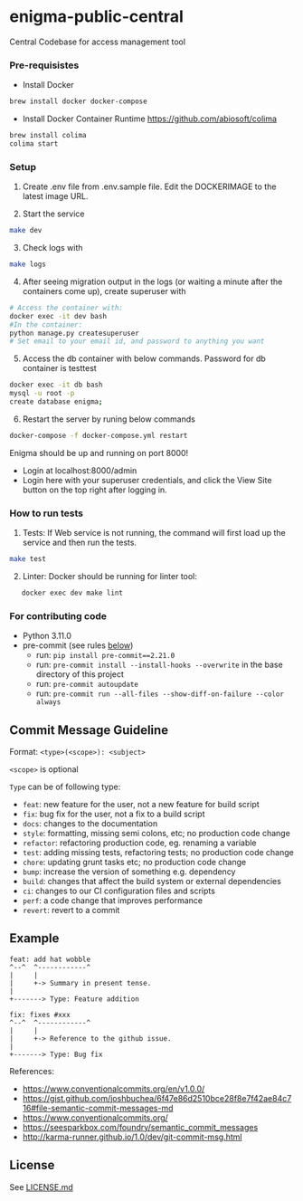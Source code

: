# enigma-public-central
Central Codebase for access management tool

### Pre-requisistes

- Install Docker
```bash
brew install docker docker-compose
```

- Install Docker Container Runtime
https://github.com/abiosoft/colima
```bash
brew install colima
colima start
```

### Setup

1. Create .env file from .env.sample file. Edit the DOCKERIMAGE to the latest image URL.

2. Start the service
```bash
make dev
```
3. Check logs with
```bash
make logs
```
4. After seeing migration output in the logs (or waiting a minute after the containers come up),
 create superuser with
```bash
# Access the container with:
docker exec -it dev bash
#In the container:
python manage.py createsuperuser
# Set email to your email id, and password to anything you want
```
5. Access the db container with below commands. Password for db container is testtest
```bash
docker exec -it db bash
mysql -u root -p
create database enigma;
```
6. Restart the server by runing below commands
```bash
docker-compose -f docker-compose.yml restart
```
Enigma should be up and running on port 8000!
  - Login at localhost:8000/admin
  - Login here with your superuser credentials, and click the View Site button on the top right after logging in.

### How to run tests

1. Tests:
If Web service is not running, the command will first load up the service and then run the tests.
```bash
make test
```

2. Linter:
Docker should be running for linter tool:
```bash
   docker exec dev make lint
```

### For contributing code

- Python 3.11.0
- pre-commit (see rules [below](#rules-enforced-by-the-pre-commit-hooks))
  - run: `pip install pre-commit==2.21.0`
  - run: `pre-commit install --install-hooks --overwrite` in the base directory of this project
  - run: `pre-commit autoupdate`
  - run: `pre-commit run --all-files --show-diff-on-failure --color always`

## Commit Message Guideline

Format: `<type>(<scope>): <subject>`

`<scope>` is optional

`Type` can be of following type:

- `feat`: new feature for the user, not a new feature for build script
- `fix`: bug fix for the user, not a fix to a build script
- `docs`: changes to the documentation
- `style`: formatting, missing semi colons, etc; no production code change
- `refactor`: refactoring production code, eg. renaming a variable
- `test`: adding missing tests, refactoring tests; no production code change
- `chore`: updating grunt tasks etc; no production code change
- `bump`: increase the version of something e.g. dependency
- `build`: changes that affect the build system or external dependencies
- `ci`: changes to our CI configuration files and scripts
- `perf`: a code change that improves performance
- `revert`: revert to a commit

## Example

```
feat: add hat wobble
^--^  ^------------^
|     |
|     +-> Summary in present tense.
|
+-------> Type: Feature addition

fix: fixes #xxx
^--^  ^------------^
|     |
|     +-> Reference to the github issue.
|
+-------> Type: Bug fix
```

References:
- https://www.conventionalcommits.org/en/v1.0.0/
- https://gist.github.com/joshbuchea/6f47e86d2510bce28f8e7f42ae84c716#file-semantic-commit-messages-md
- https://www.conventionalcommits.org/
- https://seesparkbox.com/foundry/semantic_commit_messages
- http://karma-runner.github.io/1.0/dev/git-commit-msg.html


##  License
See [LICENSE.md](.github/LICENSE.md)
